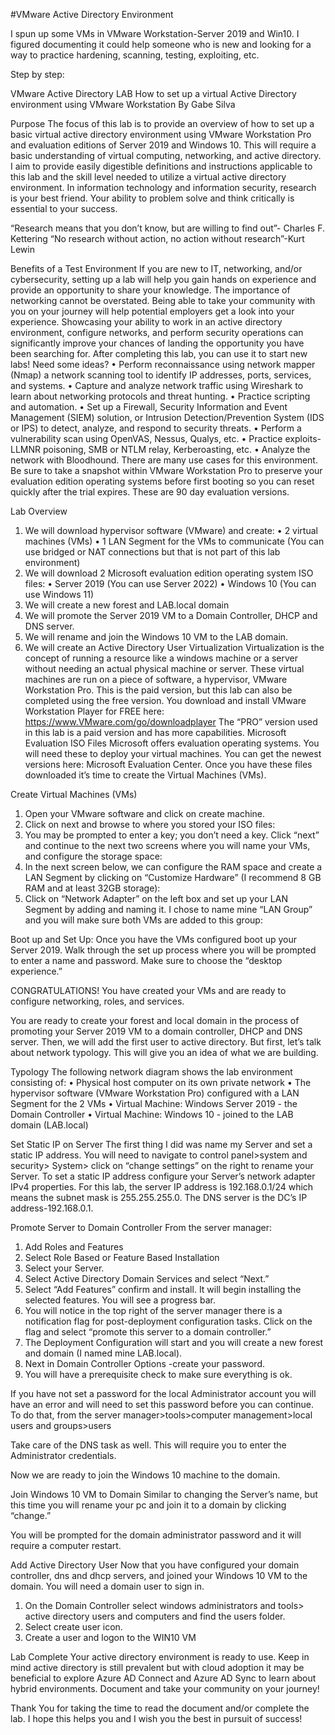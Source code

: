 #VMware Active Directory Environment

I spun up some VMs in VMware Workstation-Server 2019 and Win10. I figured documenting it could help someone who is new and looking for a way to practice hardening, scanning, testing, exploiting, etc. 

Step by step: 

VMware Active Directory 
LAB	
How to set up a virtual Active Directory environment using VMware Workstation 
By Gabe Silva	
 
Purpose
The focus of this lab is to provide an overview of how to set up a basic virtual active directory environment using VMware Workstation Pro and evaluation editions of Server 2019 and Windows 10. This will require a basic understanding of virtual computing, networking, and active directory. I aim to provide easily digestible definitions and instructions applicable to this lab and the skill level needed to utilize a virtual active directory environment. In information technology and information security, research is your best friend. Your ability to problem solve and think critically is essential to your success. 

“Research means that you don’t know, but are willing to find out”- Charles F. Kettering
“No research without action, no action without research”-Kurt Lewin

Benefits of a Test Environment
If you are new to IT, networking, and/or cybersecurity, setting up a lab will help you gain hands on experience and provide an opportunity to share your knowledge. The importance of networking cannot be overstated. Being able to take your community with you on your journey will help potential employers get a look into your experience. Showcasing your ability to work in an active directory environment, configure networks, and perform security operations can significantly improve your chances of landing the opportunity you have been searching for. After completing this lab, you can use it to start new labs!
Need some ideas? 
•	Perform reconnaissance using network mapper (Nmap) a network scanning tool to identify IP addresses, ports, services, and systems.
•	Capture and analyze network traffic using Wireshark to learn about networking protocols and threat hunting.
•	Practice scripting and automation.
•	Set up a Firewall, Security Information and Event Management (SIEM) solution, or Intrusion Detection/Prevention System (IDS or IPS) to detect, analyze, and respond to security threats.
•	Perform a vulnerability scan using OpenVAS, Nessus, Qualys, etc.
•	Practice exploits- LLMNR poisoning, SMB or NTLM relay, Kerberoasting, etc. 
•	Analyze the network with Bloodhound.
There are many use cases for this environment. Be sure to take a snapshot within VMware Workstation Pro to preserve your evaluation edition operating systems before first booting so you can reset quickly after the trial expires. These are 90 day evaluation versions. 
 	
Lab Overview
1.	We will download hypervisor software (VMware) and create:
•	2 virtual machines (VMs)
•	1 LAN Segment for the VMs to communicate (You can use bridged or NAT connections but that is not part of this lab environment)
2.	We will download 2 Microsoft evaluation edition operating system ISO files:
•	Server 2019 (You can use Server 2022)
•	Windows 10 (You can use Windows 11)
3.	We will create a new forest and LAB.local domain
4.	We will promote the Server 2019 VM to a Domain Controller, DHCP and DNS server. 
5.	We will rename and join the Windows 10 VM to the LAB domain.
6.	We will create an Active Directory User
Virtualization
Virtualization is the concept of running a resource like a windows machine or a server without needing an actual physical machine or server. These virtual machines are run on a piece of software, a hypervisor, VMware Workstation Pro. This is the paid version, but this lab can also be completed using the free version. You download and install VMware Workstation Player for FREE here: https://www.VMware.com/go/downloadplayer The “PRO” version used in this lab is a paid version and has more capabilities. 
Microsoft Evaluation ISO Files
Microsoft offers evaluation operating systems. You will need these to deploy your virtual machines. You can get the newest versions here: Microsoft Evaluation Center. Once you have these files downloaded it’s time to create the Virtual Machines (VMs). 

Create Virtual Machines (VMs)
1.	Open your VMware software and click on create machine.  
2.	Click on next and browse to where you stored your ISO files: 
3.	You may be prompted to enter a key; you don’t need a key. Click “next” and continue to the next two screens where you will name your VMs, and configure the storage space: 
4.	In the next screen below, we can configure the RAM space and create a LAN Segment by clicking on “Customize Hardware” (I recommend 8 GB RAM and at least 32GB storage): 
5.	Click on “Network Adapter” on the left box and set up your LAN Segment by adding and naming it. I chose to name mine “LAN Group” and you will make sure both VMs are added to this group:
 
Boot up and Set Up: Once you have the VMs configured boot up your Server 2019. Walk through the set up process where you will be prompted to enter a name and password. Make sure to choose the “desktop experience.”
 
CONGRATULATIONS! 
You have created your VMs and are ready to configure networking, roles, and services. 

You are ready to create your forest and local domain in the process of promoting your Server 2019 VM to a domain controller, DHCP and DNS server. Then, we will add the first user to active directory. 
But first, let’s talk about network typology. This will give you an idea of what we are building. 

Typology
The following network diagram shows the lab environment consisting of:
•	Physical host computer on its own private network
•	The hypervisor software (VMware Workstation Pro) configured with a LAN Segment for the 2 VMs
•	Virtual Machine: Windows Server 2019 - the Domain Controller
•	Virtual Machine: Windows 10 - joined to the LAB domain (LAB.local)

Set Static IP on Server
The first thing I did was name my Server and set a static IP address. You will need to navigate to control panel>system and security> System> click on “change settings” on the right to rename your Server. To set a static IP address configure your Server’s network adapter IPv4 properties. For this lab, the server IP address is 192.168.0.1/24 which means the subnet mask is 255.255.255.0. The DNS server is the DC’s IP address-192.168.0.1. 
 
 
Promote Server to Domain Controller
From the server manager: 
1.	Add Roles and Features
2.	Select Role Based or Feature Based Installation
3.	Select your Server. 
4.	Select Active Directory Domain Services and select “Next.”
5.	Select “Add Features” confirm and install. It will begin installing the selected features. You will see a progress bar. 
6.	You will notice in the top right of the server manager there is a notification flag for post-deployment configuration tasks. Click on the flag and select “promote this server to a domain controller.”
7.	The Deployment Configuration will start and you will create a new forest and domain (I named mine LAB.local). 
8.	Next in Domain Controller Options -create your password.
9.	You will have a prerequisite check to make sure everything is ok. 


If you have not set a password for the local Administrator account you will have an error and will need to set this password before you can continue. To do that, from the server manager>tools>computer management>local users and groups>users

Take care of the DNS task as well. This will require you to enter the Administrator credentials. 

Now we are ready to join the Windows 10 machine to the domain. 

Join Windows 10 VM to Domain
Similar to changing the Server’s name, but this time you will rename your pc and join it to a domain by clicking “change.”

You will be prompted for the domain administrator password and it will require a computer restart. 	
 
Add Active Directory User
Now that you have configured your domain controller, dns and dhcp servers, and joined your Windows 10 VM to the domain. You will need a domain user to sign in. 
1.	On the Domain Controller select windows administrators and tools> active directory users and computers and find the users folder.  
2.	Select create user icon.
3.	Create a user and logon to the WIN10 VM


Lab Complete
Your active directory environment is ready to use. Keep in mind active directory is still prevalent but with cloud adoption it may be beneficial to explore Azure AD Connect and Azure AD Sync to learn about hybrid environments. Document and take your community on your journey!

Thank You for taking the time to read the document and/or complete the lab. I hope this helps you and I wish you the best in pursuit of success!
